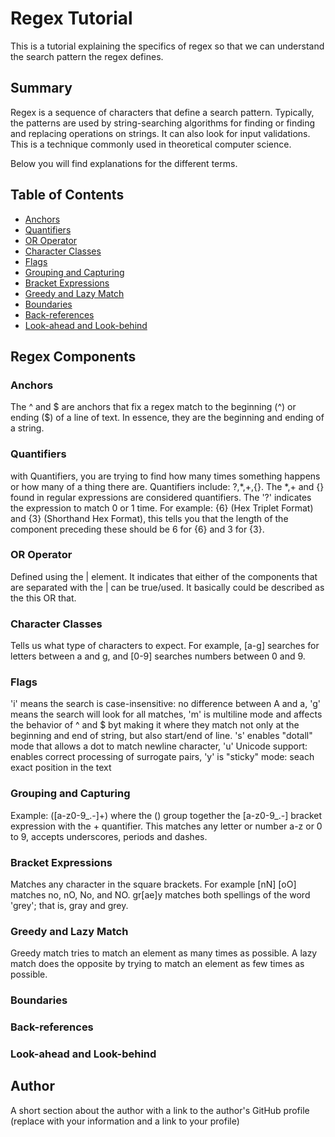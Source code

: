 # Regex Tutorial

This is a tutorial explaining the specifics of regex so that we can understand the search pattern the regex defines.

## Summary

Regex is a sequence of characters that define a search pattern. Typically, the patterns are used by string-searching algorithms for finding or finding and replacing operations on strings. It can also look for input validations. This is a technique commonly used in theoretical computer science.

Below you will find explanations for the different terms.


## Table of Contents

- [Anchors](#anchors)
- [Quantifiers](#quantifiers)
- [OR Operator](#or-operator)
- [Character Classes](#character-classes)
- [Flags](#flags)
- [Grouping and Capturing](#grouping-and-capturing)
- [Bracket Expressions](#bracket-expressions)
- [Greedy and Lazy Match](#greedy-and-lazy-match)
- [Boundaries](#boundaries)
- [Back-references](#back-references)
- [Look-ahead and Look-behind](#look-ahead-and-look-behind)

## Regex Components

### Anchors

The ^ and $ are anchors that fix a regex match to the beginning (^) or ending ($) of a line of text. In essence, they are the beginning and ending of a string.

### Quantifiers

with Quantifiers, you are trying to find how many times something happens or how many of a thing there are. Quantifiers include: ?,*,+,{}. The *,+ and {} found in regular expressions are considered quantifiers. The '?' indicates the expression to match 0 or 1 time.
For example: {6} (Hex Triplet Format) and {3} (Shorthand Hex Format), this tells you that the length of the component preceding these should be 6 for {6} and 3 for {3}.

### OR Operator

Defined using the | element. It indicates that either of the components that are separated with the | can be true/used. It basically could be described as the this OR that.

### Character Classes

Tells us what type of characters to expect. For example, [a-g] searches for letters between a and g, and [0-9] searches numbers between 0 and 9.

### Flags

'i' means the search is case-insensitive: no difference between A and a,
'g' means the search will look for all matches,
'm' is multiline mode and affects the behavior of ^ and $ byt making it where they match not only at the beginning and end of string, but also start/end of line.
's' enables "dotall" mode that allows a dot to match newline character,
'u' Unicode support: enables correct processing of surrogate pairs,
'y' is "sticky" mode: seach exact position in the text

### Grouping and Capturing

Example: ([a-z0-9_\.-]+) where the () group together the [a-z0-9_\.-] bracket expression with the + quantifier. This matches any letter or number a-z or 0 to 9, accepts underscores, periods and dashes.

### Bracket Expressions

Matches any character in the square brackets. For example [nN] [oO] matches no, nO, No, and NO. gr[ae]y matches both spellings of the word 'grey'; that is, gray and grey.

### Greedy and Lazy Match

Greedy match tries to match an element as many times as possible. A lazy match does the opposite by trying to match an element as few times as possible.

### Boundaries

### Back-references

### Look-ahead and Look-behind

## Author

A short section about the author with a link to the author's GitHub profile (replace with your information and a link to your profile)
